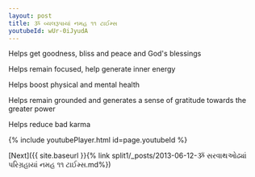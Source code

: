 ```yaml
---
layout: post
title: ૐ વ્યલરૂપાયાં નમહ ૧૧ ટાઈમ્સ
youtubeId: wUr-0iJyudA
---
```

 
 
Helps get goodness, bliss and peace and God's blessings
 
Helps remain focused, help generate inner energy 
 
Helps boost physical and mental health 
 
Helps remain grounded and generates a sense of gratitude towards the greater power 
 
Helps reduce bad karma
 
 
 
 


{% include youtubePlayer.html id=page.youtubeId %}
 
[Next]({{ site.baseurl }}{% link  split1/_posts/2013-06-12-ૐ સરવાથઓઢ્યાં પરિગ્રહાયાં નમહ ૧૧ ટાઈમ્સ.md%})
 

